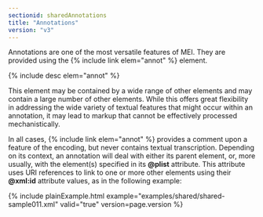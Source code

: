 ```yaml
---
sectionid: sharedAnnotations
title: "Annotations"
version: "v3"
---
```


Annotations are one of the most versatile features of MEI. They are provided using
the {% include link elem="annot" %} element.



{% include desc elem="annot" %}




This element may be contained by a wide range of other elements and may contain a
large
number of other elements. While this offers great flexibility in addressing the wide
variety
of textual features that might occur within an annotation, it may lead to markup that
cannot
be effectively processed mechanistically.

In all cases, {% include link elem="annot" %} provides a comment upon a feature of the
encoding, but never contains textual transcription. Depending on its context, an annotation
will deal with either its parent element, or, more usually, with the element(s) specified
in
its **@plist** attribute. This attribute uses URI references to link to one or more
other elements using their **@xml:id** attribute values, as in the following
example:

{% include plainExample.html example="examples/shared/shared-sample011.xml" valid="true" version=page.version %}
